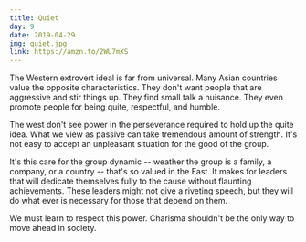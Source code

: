 ```yaml
---
title: Quiet
day: 9
date: 2019-04-29
img: quiet.jpg
link: https://amzn.to/2WU7mXS
---
```


The Western extrovert ideal is far from universal. Many Asian countries value the
opposite characteristics. They don't want people that are aggressive and stir
things up. They find small talk a nuisance. They even promote people for being
quite, respectful, and humble.

The west don't see power in the perseverance required to hold up the quite idea.
What we view as passive can take tremendous amount of strength. It's not easy to
accept an unpleasant situation for the good of the group.

It's this care for the group dynamic -- weather the group is a family, a
company, or a country -- that's so valued in the East. It makes for leaders
that will dedicate themselves fully to the cause without flaunting achievements.
These leaders might not give a riveting speech, but they will do what ever is
necessary for those that depend on them.

We must learn to respect this power. Charisma shouldn't be the only way to
move ahead in society.
